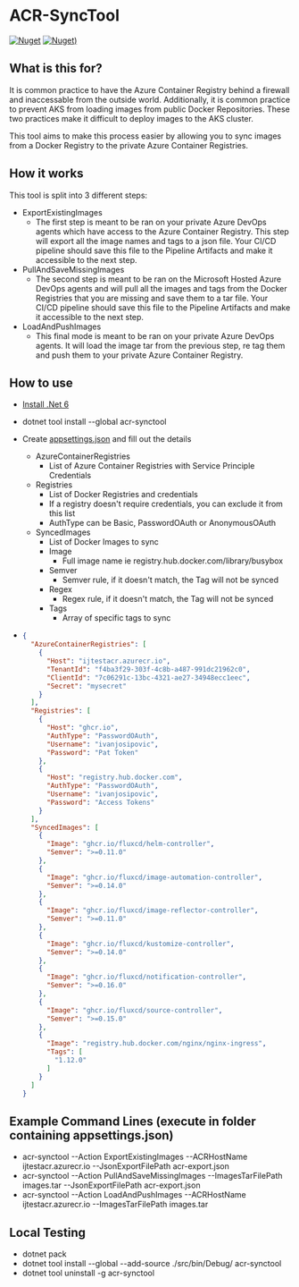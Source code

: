 # ACR-SyncTool

[![Nuget](https://img.shields.io/nuget/vpre/ACR-SyncTool.svg?style=flat-square)](https://www.nuget.org/packages/ACR-SyncTool)
[![Nuget)](https://img.shields.io/nuget/dt/ACR-SyncTool.svg?style=flat-square)](https://www.nuget.org/packages/ACR-SyncTool)

## What is this for?

It is common practice to have the Azure Container Registry behind a firewall and inaccessable from the outside world. Additionally, it is common practice to prevent AKS from loading images from public Docker Repositories. These two practices make it difficult to deploy images to the AKS cluster.

This tool aims to make this process easier by allowing you to sync images from a Docker Registry to the private Azure Container Registries.

## How it works

This tool is split into 3 different steps:

- ExportExistingImages
  - The first step is meant to be ran on your private Azure DevOps agents which have access to the Azure Container Registry. This step will export all the image names and tags to a json file. Your CI/CD pipeline should save this file to the Pipeline Artifacts and make it accessible to the next step.
- PullAndSaveMissingImages
  - The second step is meant to be ran on the Microsoft Hosted Azure DevOps agents and will pull all the images and tags from the Docker Registries that you are missing and save them to a tar file. Your CI/CD pipeline should save this file to the Pipeline Artifacts and make it accessible to the next step.
- LoadAndPushImages
  - This final mode is meant to be ran on your private Azure DevOps agents. It will load the image tar from the previous step, re tag them and push them to your private Azure Container Registry.

## How to use

- [Install .Net 6](https://dotnet.microsoft.com/download/dotnet/6.0/runtime)
- dotnet tool install --global acr-synctool
- Create [appsettings.json](appsettings.json) and fill out the details
  - AzureContainerRegistries
    - List of Azure Container Registries with Service Principle Credentials
  - Registries
    - List of Docker Registries and credentials
    - If a registry doesn't require credentials, you can exclude it from this list
    - AuthType can be Basic, PasswordOAuth or AnonymousOAuth
  - SyncedImages
    - List of Docker Images to sync
    - Image
      - Full image name ie registry.hub.docker.com/library/busybox
    - Semver
      - Semver rule, if it doesn't match, the Tag will not be synced
    - Regex
      - Regex rule, if it doesn't match, the Tag will not be synced
    - Tags
      - Array of specific tags to sync

- ```json
  {
    "AzureContainerRegistries": [
      {
        "Host": "ijtestacr.azurecr.io",
        "TenantId": "f4ba3f29-303f-4c8b-a487-991dc21962c0",
        "ClientId": "7c06291c-13bc-4321-ae27-34948ecc1eec",
        "Secret": "mysecret"
      }
    ],
    "Registries": [
      {
        "Host": "ghcr.io",
        "AuthType": "PasswordOAuth", 
        "Username": "ivanjosipovic",
        "Password": "Pat Token"
      },
      {
        "Host": "registry.hub.docker.com",
        "AuthType": "PasswordOAuth",
        "Username": "ivanjosipovic",
        "Password": "Access Tokens"
      }
    ],
    "SyncedImages": [
      {
        "Image": "ghcr.io/fluxcd/helm-controller",
        "Semver": ">=0.11.0"
      },
      {
        "Image": "ghcr.io/fluxcd/image-automation-controller",
        "Semver": ">=0.14.0"
      },
      {
        "Image": "ghcr.io/fluxcd/image-reflector-controller",
        "Semver": ">=0.11.0"
      },
      {
        "Image": "ghcr.io/fluxcd/kustomize-controller",
        "Semver": ">=0.14.0"
      },
      {
        "Image": "ghcr.io/fluxcd/notification-controller",
        "Semver": ">=0.16.0"
      },
      {
        "Image": "ghcr.io/fluxcd/source-controller",
        "Semver": ">=0.15.0"
      },
      {
        "Image": "registry.hub.docker.com/nginx/nginx-ingress",
        "Tags": [
          "1.12.0"
        ]
      }
    ]
  }
  ```

## Example Command Lines (execute in folder containing appsettings.json)

- acr-synctool --Action ExportExistingImages --ACRHostName ijtestacr.azurecr.io --JsonExportFilePath acr-export.json
- acr-synctool --Action PullAndSaveMissingImages --ImagesTarFilePath images.tar --JsonExportFilePath acr-export.json
- acr-synctool --Action LoadAndPushImages --ACRHostName ijtestacr.azurecr.io --ImagesTarFilePath images.tar

## Local Testing

- dotnet pack
- dotnet tool install --global --add-source ./src/bin/Debug/ acr-synctool
- dotnet tool uninstall -g acr-synctool
